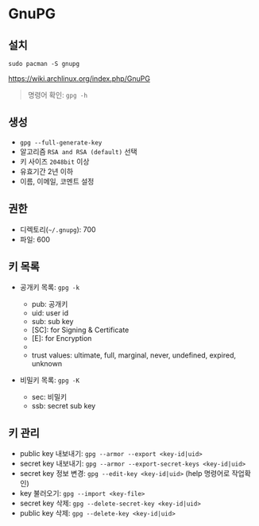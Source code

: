 # GnuPG

## 설치

`sudo pacman -S gnupg`

<https://wiki.archlinux.org/index.php/GnuPG>

> 명령어 확인: `gpg -h`

## 생성

- `gpg --full-generate-key`
- 알고리즘 `RSA and RSA (default)` 선택
- 키 사이즈 `2048bit` 이상
- 유효기간 2년 이하
- 이름, 이메일, 코멘트 설정

## 권한

- 디렉토리(`~/.gnupg`): 700
- 파일: 600

## 키 목록

- 공개키 목록: `gpg -k`

  - pub: 공개키
  - uid: user id
  - sub: sub key
  - [SC]: for Signing & Certificate
  - [E]: for Encryption
  - [expires: yyyy-mm-dd]: 만료일
  - trust values: ultimate, full, marginal, never, undefined, expired, unknown

- 비밀키 목록: `gpg -K`

  - sec: 비밀키
  - ssb: secret sub key

## 키 관리

- public key 내보내기: `gpg --armor --export <key-id|uid>`
- secret key 내보내기: `gpg --armor --export-secret-keys <key-id|uid>`
- secret key 정보 변경: `gpg --edit-key <key-id|uid>` (help 명령어로 작업확인)
- key 불러오기: `gpg --import <key-file>`
- secret key 삭제: `gpg --delete-secret-key <key-id|uid>`
- public key 삭제: `gpg --delete-key <key-id|uid>`
